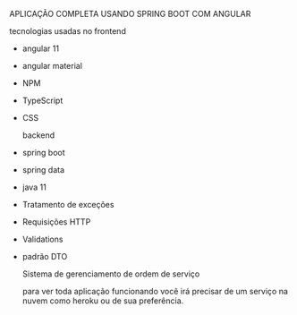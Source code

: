APLICAÇÃO COMPLETA USANDO SPRING BOOT COM ANGULAR

tecnologias usadas no frontend

- angular 11
- angular material
- NPM
- TypeScript
- CSS

  backend
- spring boot
- spring data
- java 11
- Tratamento de exceções
- Requisições HTTP
- Validations
- padrão DTO

  Sistema de gerenciamento de ordem de serviço

  para ver toda aplicação funcionando você irá precisar de um serviço na nuvem como heroku ou de sua preferência.
